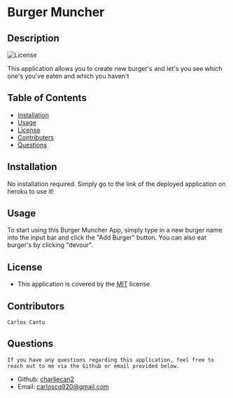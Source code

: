 # Burger Muncher

## Description
![License](https://img.shields.io/badge/license-MIT-blue)
    
This application allows you to create new burger's and let's you see which one's you've eaten and which you haven't
## Table of Contents
* [Installation](#installation)
* [Usage](#usage)
* [License](#license)
* [Contributers](#contributors)
* [Questions](#questions)
## Installation
No installation required. Simply go to the link of the deployed application on heroku to use it!
## Usage
To start using this Burger Muncher App, simply type in a new burger name into the input bar and click the "Add Burger" button. You can also eat burger's by clicking "devour".
## License
*   This application is covered by the [MIT](https://opensource.org/licenses/MIT/) license.
## Contributors
    Carlos Cantu
## Questions
    If you have any questions regarding this application, feel free to reach out to me via the Github or email provided below.
*   Github: [charliecan2](https://github.com/charliecan2)
*   Email: carloscq920@gmail.com
